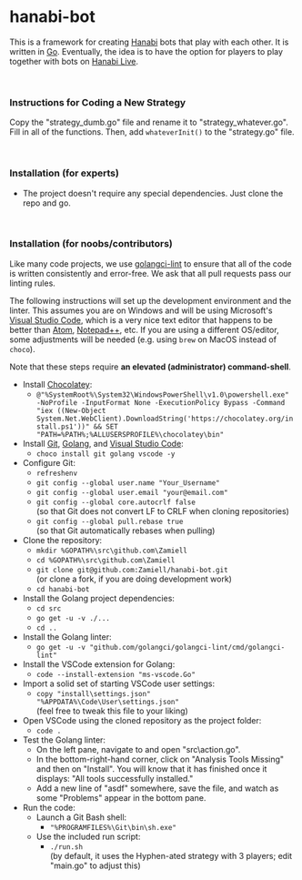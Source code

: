 # hanabi-bot

This is a framework for creating [Hanabi](https://boardgamegeek.com/boardgame/98778/hanabi) bots that play with each other. It is written in [Go](https://golang.org/). Eventually, the idea is to have the option for players to play together with bots on [Hanabi Live](https://github.com/Zamiell/hanabi-live).

<br />

### Instructions for Coding a New Strategy

Copy the "strategy_dumb.go" file and rename it to "strategy_whatever.go". Fill in all of the functions. Then, add `whateverInit()` to the "strategy.go" file.

<br />

### Installation (for experts)

* The project doesn't require any special dependencies. Just clone the repo and go.

<br />

### Installation (for noobs/contributors)

Like many code projects, we use [golangci-lint](https://github.com/golangci/golangci-lint) to ensure that all of the code is written consistently and error-free. We ask that all pull requests pass our linting rules.

The following instructions will set up the development environment and the linter. This assumes you are on Windows and will be using Microsoft's [Visual Studio Code](https://code.visualstudio.com/), which is a very nice text editor that happens to be better than [Atom](https://atom.io/), [Notepad++](https://notepad-plus-plus.org/), etc. If you are using a different OS/editor, some adjustments will be needed (e.g. using `brew` on MacOS instead of `choco`).

Note that these steps require **an elevated (administrator) command-shell**.

* Install [Chocolatey](https://chocolatey.org/):
  * `@"%SystemRoot%\System32\WindowsPowerShell\v1.0\powershell.exe" -NoProfile -InputFormat None -ExecutionPolicy Bypass -Command "iex ((New-Object System.Net.WebClient).DownloadString('https://chocolatey.org/install.ps1'))" && SET "PATH=%PATH%;%ALLUSERSPROFILE%\chocolatey\bin"`
* Install [Git](https://git-scm.com/), [Golang](https://golang.org/), and [Visual Studio Code](https://code.visualstudio.com/):
  * `choco install git golang vscode -y`
* Configure Git:
  * `refreshenv`
  * `git config --global user.name "Your_Username"`
  * `git config --global user.email "your@email.com"`
  * `git config --global core.autocrlf false` <br />
  (so that Git does not convert LF to CRLF when cloning repositories)
  * `git config --global pull.rebase true` <br />
  (so that Git automatically rebases when pulling)
* Clone the repository:
  * `mkdir %GOPATH%\src\github.com\Zamiell`
  * `cd %GOPATH%\src\github.com\Zamiell`
  * `git clone git@github.com:Zamiell/hanabi-bot.git` <br />
  (or clone a fork, if you are doing development work)
  * `cd hanabi-bot`
* Install the Golang project dependencies:
  * `cd src`
  * `go get -u -v ./...`
  * `cd ..`
* Install the Golang linter:
  * `go get -u -v "github.com/golangci/golangci-lint/cmd/golangci-lint"`
* Install the VSCode extension for Golang:
  * `code --install-extension "ms-vscode.Go"`
* Import a solid set of starting VSCode user settings:
  * `copy "install\settings.json" "%APPDATA%\Code\User\settings.json"` <br />
  (feel free to tweak this file to your liking)
* Open VSCode using the cloned repository as the project folder:
  * `code .`
* Test the Golang linter:
  * On the left pane, navigate to and open "src\action.go".
  * In the bottom-right-hand corner, click on "Analysis Tools Missing" and then on "Install". You will know that it has finished once it displays: "All tools successfully installed."
  * Add a new line of "asdf" somewhere, save the file, and watch as some "Problems" appear in the bottom pane.
* Run the code:
  * Launch a Git Bash shell:
    * `"%PROGRAMFILES%\Git\bin\sh.exe"`
  * Use the included run script:
    * `./run.sh` <br />
    (by default, it uses the Hyphen-ated strategy with 3 players; edit "main.go" to adjust this)
